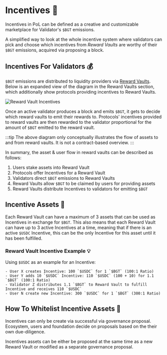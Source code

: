 # Incentives 💎

Incentives in PoL can be defined as a creative and customizable marketplace for Validator's `$BGT` emissions.

A simplified way to look at the whole incentive system where validators can pick and choose which incentives from _Reward Vaults_ are worthy of their `$BGT` emissions, acquired via proposing a block.

## Incentives For Validators 💰

`$BGT` emissions are distributed to liquidity providers via [Reward Vaults](/learn/pol/rewardvaults). Below is an expanded view of the diagram in the Reward Vaults section, which additionally show protocols providing incentives to Reward Vaults.

![Reward Vault Incentives](/assets/reward-vault-incentives.png)

Once an active validator produces a block and emits `$BGT`, it gets to decide which reward vaults to emit their rewards to. Protocols' incentives provided to reward vaults are then rewarded to the validator proportional for the amount of `$BGT` emitted to the reward vault.

:::tip
The above diagram only conceptually illustrates the flow of assets to and from reward vaults. It is not a contract-based overview.
:::

In summary, the asset & user flow in reward vaults can be described as follows:

1. Users stake assets into Reward Vault
2. Protocols offer Incentives for a Reward Vault
3. Validators direct `$BGT` emissions to Reward Vaults
4. Reward Vaults allow `$BGT` to be claimed by users for providing assets
5. Reward Vaults distribute Incentives to validators for emitting `$BGT`

## Incentive Assets 🏦

Each Reward Vault can have a maximum of 3 assets that can be used as Incentives in exchange for `$BGT`. This also means that each Reward Vault can have up to 3 active Incentives at a time, meaning that if there is an active `$USDC` Incentive, this can be the only Incentive for this asset until it has been fulfilled.

### Reward Vault Incentive Example 💡

Using `$USDC` as an example for an Incentive:

```
- User X creates Incentive: 100 `$USDC` for 1 `$BGT` (100:1 Ratio)
- User Y adds 10 `$USDC` Incentive: 110 `$USDC` (100 + 10) for 1.1 `$BGT` (100:1 Ratio)
- Validator Z distributes 1.1 `$BGT` to Reward Vault to fulfill Incentive and receives 110 `$USDC`
- User N create new Incentive: 300 `$USDC` for 1 `$BGT` (300:1 Ratio)
```

## How To Whitelist Incentive Assets 📝

Incentives can only be create via successful via governance proposal. Ecosystem, users and foundation decide on proposals based on the their own due-diligence.

Incentives assets can be either be proposed at the same time as a new Reward Vault or modified as a separate governance proposal.
